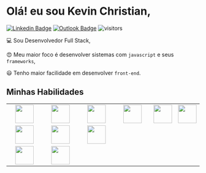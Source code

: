 # Olá! eu sou Kevin Christian,
[![Linkedin Badge](https://img.shields.io/badge/-kevinnchristian-blue?style=flat-square&logo=Linkedin&logoColor=white&link=https://www.linkedin.com/in/kevinnchristian/)](https://www.linkedin.com/in/kevinnchristian/) [![Outlook Badge](https://img.shields.io/badge/-kevin.cmribeiro@outlook.com-blue?style=flat-square&link=mailto:kevin.cmribeiro@outlook.com)](mailto:kevin.cmribeiro@outlook.com) ![visitors](https://visitor-badge.glitch.me/badge?page_id=kevinnchristian.kevinnchristian)

:computer: Sou Desenvolvedor Full Stack,

:heart_eyes: Meu maior foco é desenvolver sistemas com `javascript` e seus `frameworks`, 

:smiley: Tenho maior facilidade em desenvolver `front-end`.

## Minhas Habilidades

<table>
  <tbody>
    <tr valign="top">
      <td width="25%" align="center">
        <img height="48px" src="https://cdn.svgporn.com/logos/node.svg">
      </td>
      <td width="25%" align="center">
        <img height="48px" src="https://cdn.svgporn.com/logos/express.svg">
      </td>
      <td width="25%" align="center">
        <img height="48px" src="https://cdn.svgporn.com/logos/javascript.svg">
      </td>
      <td width="25%" align="center">
        <img height="48px" src="https://cdn.svgporn.com/logos/html-5.svg">
      </td>
      <td width="25%" align="center">
        <img height="48px" src="https://cdn.svgporn.com/logos/css-3.svg">
      </td>
      <td width="25%" align="center">
        <img height="48px" src="https://cdn.svgporn.com/logos/javascript.svg">
      </td>
    </tr>
    <tr valign="top">
      <td width="25%" align="center">
        <img height="48px" src="https://cdn.svgporn.com/logos/html-5.svg">
      </td>
      <td width="25%" align="center">
        <img height="48px" src="https://cdn.svgporn.com/logos/css-3.svg">
      </td>
      <td width="25%" align="center">
        <img height="48px" src="https://cdn.svgporn.com/logos/javascript.svg">
      </td>
    </tr>
    <tr valign="top">
      <td width="25%" align="center">
        <img height="48px" src="https://cdn.svgporn.com/logos/git-icon.svg">
      </td>
      <td width="25%" align="center">
        <img height="48px" src="https://cdn.svgporn.com/logos/visual-studio-code.svg">
      </td>
    </tr>
  </tbody>
</table>
